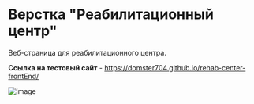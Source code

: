 # Верстка "Реабилитационный центр"

Веб-страница для реабилитационного центра.

**Ссылка на тестовый сайт** - https://domster704.github.io/rehab-center-frontEnd/

![image](https://github.com/domster704/rehab-center-frontEnd/assets/61056244/72b17cb7-e299-426a-bd09-6f446e842462)
